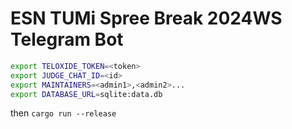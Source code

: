 # ESN TUMi Spree Break 2024WS Telegram Bot

```sh
export TELOXIDE_TOKEN=<token>
export JUDGE_CHAT_ID=<id>
export MAINTAINERS=<admin1>,<admin2>...
export DATABASE_URL=sqlite:data.db
```
then `cargo run --release`
